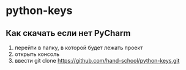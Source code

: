 # python-keys

## Как скачать если нет PyCharm
1. перейти в папку, в которой будет лежать проект
2. открыть консоль
3. ввести git clone https://github.com/hand-school/python-keys.git


